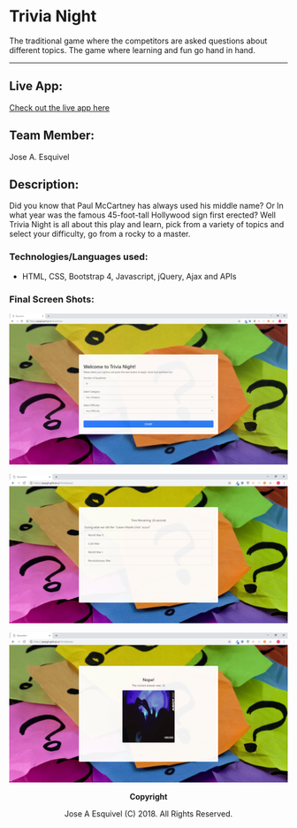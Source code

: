 # Trivia Night
 The traditional game where the competitors are asked questions about different topics. The game where learning and fun go hand in hand.
 
 ---

## Live App:

[Check out the live app here](https://jaepgh.github.io/TriviaGame/)

## Team Member:

Jose A. Esquivel

## Description:
Did you know that Paul McCartney has always used his middle name? Or In what year was the famous 45-foot-tall Hollywood sign first erected? Well Trivia Night is all about this play and learn, pick from a variety of topics and select your difficulty, go from a rocky to a master. 

### Technologies/Languages used:

- HTML, CSS, Bootstrap 4, Javascript, jQuery, Ajax and APIs

### Final Screen Shots:

<p align="center">
  <img src="https://github.com/jaepgh/TriviaGame/blob/master/assets/images/main-page.png" alt="Trivia Night"/>
</p>

<p align="center">
  <img src="https://github.com/jaepgh/TriviaGame/blob/master/assets/images/game-page.png" alt="Trivia Night"/>
</p>

<p align="center">
  <img src="https://github.com/jaepgh/TriviaGame/blob/master/assets/images/result-page.png" alt="Trivia Night"/>
</p>



<p align="center"> <b>Copyright</b></p>

<p align="center">Jose A Esquivel (C) 2018. All Rights Reserved.</p>
